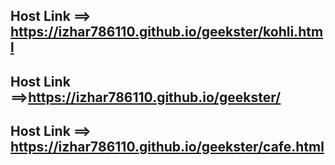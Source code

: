 ## Host Link ==> https://izhar786110.github.io/geekster/kohli.html
## Host Link ==>https://izhar786110.github.io/geekster/
## Host Link ==> https://izhar786110.github.io/geekster/cafe.html
